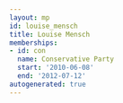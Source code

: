 ```yaml
---
layout: mp
id: louise_mensch
title: Louise Mensch
memberships:
- id: con
  name: Conservative Party
  start: '2010-06-08'
  end: '2012-07-12'
autogenerated: true
---
```

